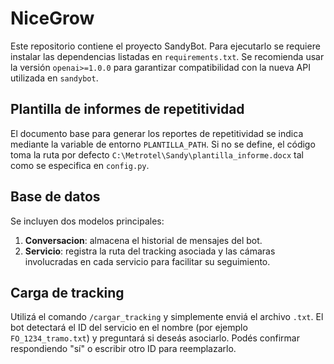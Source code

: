 # NiceGrow

Este repositorio contiene el proyecto SandyBot. Para ejecutarlo se requiere
instalar las dependencias listadas en `requirements.txt`. Se recomienda usar
la versión `openai>=1.0.0` para garantizar compatibilidad con la nueva
API utilizada en `sandybot`.

## Plantilla de informes de repetitividad

El documento base para generar los reportes de repetitividad se indica
mediante la variable de entorno `PLANTILLA_PATH`. Si no se define, el
código toma la ruta por defecto `C:\Metrotel\Sandy\plantilla_informe.docx`
tal como se especifica en `config.py`.

## Base de datos

Se incluyen dos modelos principales:

1. **Conversacion**: almacena el historial de mensajes del bot.
2. **Servicio**: registra la ruta del tracking asociada y las cámaras
   involucradas en cada servicio para facilitar su seguimiento.

## Carga de tracking

Utilizá el comando `/cargar_tracking` y simplemente enviá el archivo `.txt`.
El bot detectará el ID del servicio en el nombre (por ejemplo `FO_1234_tramo.txt`)
y preguntará si deseás asociarlo. Podés confirmar respondiendo "sí" o
escribir otro ID para reemplazarlo.

